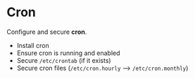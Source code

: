 # Cron

Configure and secure **cron**.

-   Install cron
-   Ensure cron is running and enabled
-   Secure `/etc/crontab` (if it exists)
-   Secure cron files (`/etc/cron.hourly` --> `/etc/cron.monthly`)
